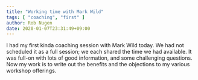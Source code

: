 ```yaml
---
title: "Working time with Mark Wild"
tags: [ "coaching", "first" ]
author: Rob Nugen
date: 2020-01-07T23:31:49+09:00
---
```


I had my first kinda coaching session with Mark Wild today.  We had
not scheduled it as a full session; we each shared the time we had
available. It was full-on with lots of good information, and some
challenging questions.  Now my work is to write out the benefits and
the objections to my various workshop offerings.
